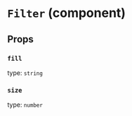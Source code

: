 `Filter` (component)
====================



Props
-----

### `fill`

type: `string`


### `size`

type: `number`

